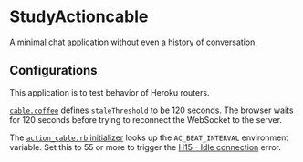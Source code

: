 # StudyActioncable
A minimal chat application without even a history of conversation.

## Configurations
This application is to test behavior of Heroku routers.

[`cable.coffee`](/app/assets/javascripts/cable.coffee) defines `staleThreshold` to be 120 seconds. The browser waits for 120 seconds before trying to reconnect the WebSocket to the server.

The [`action_cable.rb` initializer](config/initializers/action_cable.rb) looks up the `AC_BEAT_INTERVAL` environment variable. Set this to 55 or more to trigger the [H15 - Idle connection](https://devcenter.heroku.com/articles/error-codes#h15-idle-connection) error.
